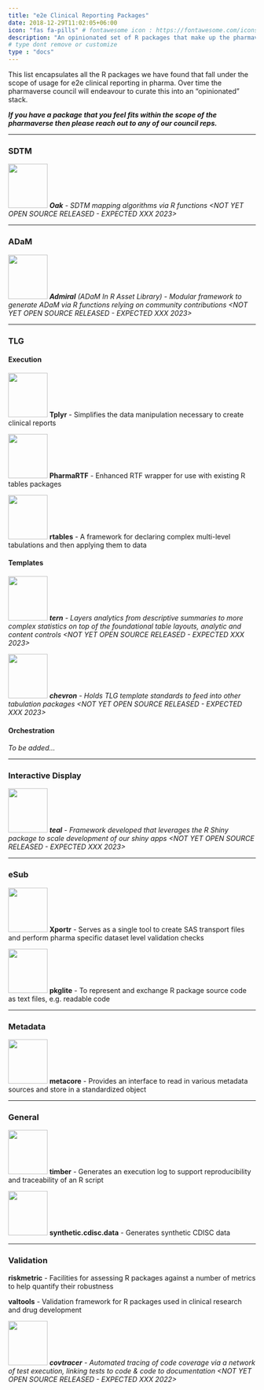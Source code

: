 ```yaml
---
title: "e2e Clinical Reporting Packages"
date: 2018-12-29T11:02:05+06:00
icon: "fas fa-pills" # fontawesome icon : https://fontawesome.com/icons
description: "An opinionated set of R packages that make up the pharmaverse core."
# type dont remove or customize
type : "docs"
---
```


This list encapsulates all the R packages we have found that fall under the scope of usage for e2e clinical reporting in pharma. Over time the pharmaverse council will endeavour to curate this into an “opinionated” stack. 

_**If you have a package that you feel fits within the scope of the pharmaverse then please reach out to any of our council reps.**_

<hr>

### SDTM

<img width="80" height="90" src="https://user-images.githubusercontent.com/82581364/133067114-65f89b9c-be77-4a85-8d78-bd6229c24921.png"> _**Oak** - SDTM mapping algorithms via R functions <NOT YET OPEN SOURCE RELEASED - EXPECTED XXX 2023>_

<hr>

### ADaM

<img width="80" height="90" src="https://raw.githubusercontent.com/insightsengineering/hex-stickers/master/PNG/admiral.png"> _**Admiral** (ADaM In R Asset Library) - Modular framework to generate ADaM via R functions relying on community contributions <NOT YET OPEN SOURCE RELEASED - EXPECTED XXX 2023>_

<hr>

### TLG

#### Execution

<img width="80" height="90" src="https://raw.githubusercontent.com/atorus-research/Tplyr/master/man/figures/logo.png"> **Tplyr** - Simplifies the data manipulation necessary to create clinical reports

<img width="80" height="90" src="https://user-images.githubusercontent.com/82581364/133070970-d908707d-0bfc-4e88-a8da-b12b4015024a.png"> **PharmaRTF** - Enhanced RTF wrapper for use with existing R tables packages

<img width="80" height="90" src=https://raw.githubusercontent.com/insightsengineering/hex-stickers/master/PNG/rtables.png> **rtables** - A framework for declaring complex multi-level tabulations and then applying them to data

#### Templates

<img width="80" height="90" src=https://raw.githubusercontent.com/insightsengineering/hex-stickers/master/PNG/tern.png> _**tern** - Layers analytics from descriptive summaries to more complex statistics on top of the foundational table layouts, analytic and content controls <NOT YET OPEN SOURCE RELEASED - EXPECTED XXX 2023>_

<img width="80" height="90" src=https://raw.githubusercontent.com/insightsengineering/hex-stickers/master/PNG/chevron.png> _**chevron** - Holds TLG template standards to feed into other tabulation packages <NOT YET OPEN SOURCE RELEASED - EXPECTED XXX 2023>_

#### Orchestration

_To be added..._
    
<hr>

### Interactive Display

<img width="80" height="90" src=https://raw.githubusercontent.com/insightsengineering/hex-stickers/master/PNG/teal.png> _**teal** - Framework developed that leverages the R Shiny package to scale development of our shiny apps <NOT YET OPEN SOURCE RELEASED - EXPECTED XXX 2023>_
    
<hr>

### eSub

<img width="80" height="90" src="https://user-images.githubusercontent.com/82581364/133087030-77a3cb51-2fb4-49c5-ad16-b58f39f36df4.png"> **Xportr** - Serves as a single tool to create SAS transport files and perform pharma specific dataset level validation checks 

<img width="80" height="90" src="https://raw.githubusercontent.com/Merck/pkglite/master/man/figures/logo.png"> **pkglite** - To represent and exchange R package source code as text files, e.g. readable code

<hr>

### Metadata

<img width="80" height="90" src="https://user-images.githubusercontent.com/82581364/133087425-8d4355a3-19ab-477d-949c-36d515555f60.png"> **metacore** - Provides an interface to read in various metadata sources and store in a standardized object 

<hr>

### General

<img width="80" height="90" src="https://atorus-research.github.io/timber/reference/figures/logo.png"> **timber** - Generates an execution log to support reproducibility and traceability of an R script

<img width="80" height="90" src=https://raw.githubusercontent.com/insightsengineering/hex-stickers/master/PNG/synthetic.cdisc.data.png> **synthetic.cdisc.data** - Generates synthetic CDISC data

<hr>

### Validation

**riskmetric** - Facilities for assessing R packages against a number of metrics to help quantify their robustness

**valtools** - Validation framework for R packages used in clinical research and drug development

<img width="80" height="90" src=https://raw.githubusercontent.com/insightsengineering/hex-stickers/master/PNG/covtracer.png> _**covtracer** - Automated tracing of code coverage via a network of test execution, linking tests to code & code to documentation <NOT YET OPEN SOURCE RELEASED - EXPECTED XXX 2022>_



